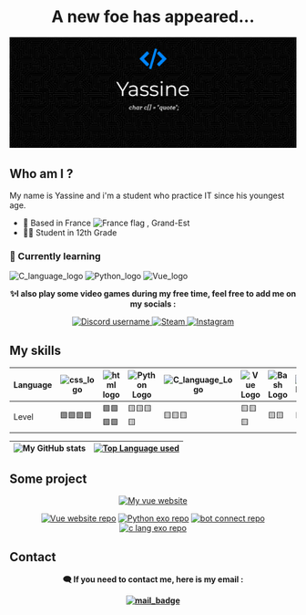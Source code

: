 <h1 align="center"> A new foe has appeared... </h1>
<img src="https://github.com/Yass1G1/Yass1G1/blob/main/Banner_Github_blue.jpg" alt="My Github Banner" />

## Who am I ?
My name is Yassine and i'm a student who practice IT since his youngest age.
<br>
- 📍 Based in France <img alt="France flag" src="https://user-images.githubusercontent.com/67269173/183163689-964856a6-4b98-4d79-a088-80752a5d7542.png" width=2% />
, Grand-Est
- 👨‍🎓 Student in 12th Grade

### 🌱 Currently learning
![C_language_logo](https://custom-icon-badges.herokuapp.com/badge/C%20language-5d6cbf?style=for-the-badge&logo=C)
![Python_logo](https://custom-icon-badges.herokuapp.com/badge/Python-366e9e?style=for-the-badge&logo=python&logoColor=white)
![Vue_logo](https://custom-icon-badges.herokuapp.com/badge/Vue-34495E?style=for-the-badge&logo=Vue.js)


<p align="center"> <strong>✨I also play some video games during my free time, feel free to add me on my socials :</strong> </p>
<p align="center">
  <a href="https://discord.gg/C9YMpbvueE">
    <img alt="Discord username" src="https://custom-icon-badges.herokuapp.com/badge/Discord-7288dc?style=for-the-badge&label=ZokoNFT%236403&labelColor=black&logo=Discord" />
  </a>
  <a href="https://steamcommunity.com/id/ZokoElDozo">
     <img alt="Steam" src="https://custom-icon-badges.herokuapp.com/badge/Steam-01457c?style=for-the-badge&label=Zoko&labelColor=black&logo=Steam" />
  </a>
  <a href="https://www.instagram.com/yass_.ch/">
    <img alt="Instagram" src="https://custom-icon-badges.herokuapp.com/badge/Instagram-9A3888?style=for-the-badge&label=yass_.ch&labelColor=black&logo=Instagram" />
  </a>
 
</p>

## My skills 

| Language | ![css_logo](https://custom-icon-badges.herokuapp.com/badge/CSS3-1471b6?style=for-the-badge&logo=css) | ![html logo](https://custom-icon-badges.herokuapp.com/badge/HTML5-f0642b?style=for-the-badge&logo=html) | ![Python Logo](https://custom-icon-badges.herokuapp.com/badge/Python-366e9e?style=for-the-badge&logo=python&logoColor=white) | ![C_language_Logo](https://custom-icon-badges.herokuapp.com/badge/C%20language-5d6cbf?style=for-the-badge&logo=C) | ![Vue Logo](https://custom-icon-badges.herokuapp.com/badge/Vue.js-34495E?style=for-the-badge&logo=Vue.js)   | ![Bash Logo](https://custom-icon-badges.herokuapp.com/badge/Bash\/Unix-3f464a?style=for-the-badge&logo=GNU%20Bash) | ![JS Logo](https://custom-icon-badges.herokuapp.com/badge/JS-e5bc00?style=for-the-badge&logo=js) | 
|---|---|---|---|---|---|---|---|
| Level | 🟩🟩🟩🟩      | 🟩🟩🟩🟩       | 🟨🟨🟨🟨    | 🟨🟨🟨    | 🟨🟨🟨   | 🟨🟨  | 🟨🟨 |

<div align="center">

  ![My GitHub stats](https://github-readme-stats.vercel.app/api?username=Yass1G1&theme=tokyonight&show_icons=true) | [![Top Language used](https://github-readme-stats.vercel.app/api/top-langs/?username=Yass1G1&theme=tokyonight)](https://github.com/Yass1G1/) |
  | :---: | :---: |
</div>

## Some project
<div align="center">

  [![My vue website](https://custom-icon-badges.herokuapp.com/badge/My%20Vue%20Website-34495E?&style=for-the-badge&logo=Vue.js)](https://dinogame-project.rf.gd/) 

</div>

<div align="center">
 
  [![Vue website repo](https://github-readme-stats.vercel.app/api/pin/?username=Yass1G1&repo=Vue-Website&theme=tokyonight)](https://github.com/Yass1G1/Vue-Website)
  [![Python exo repo](https://github-readme-stats.vercel.app/api/pin/?username=Yass1G1&repo=Exercices-Python&theme=tokyonight)](https://github.com/Yass1G1/Exercices-Python)
  [![bot connect repo](https://github-readme-stats.vercel.app/api/pin/?username=Yass1G1&repo=Auto-connect-Class-Website&theme=tokyonight)](https://github.com/Yass1G1/Auto-connect-Class-Website)
  [![c lang exo repo](https://github-readme-stats.vercel.app/api/pin/?username=Yass1G1&repo=Exercices-C-Lang&theme=tokyonight)](https://github.com/Yass1G1/Exercices-C-Lang)
  
</div>

## Contact
<p align="center"> <strong>🗨️ If you need to contact me, here is my email :<strong> </p>
<div align="center">

  [![mail_badge](https://img.shields.io/badge/Gmail-pro.chouitiyassine@gmail.com-informational?style=for-the-badge&labelColor=black&logoColor=d14836&logo=gmail&color=d14836)](mailto:pro.chouitiyassine@gmail.com)

</div>
